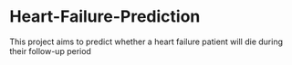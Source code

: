 # Heart-Failure-Prediction
This project aims to predict whether a heart failure patient will die during their follow-up period
